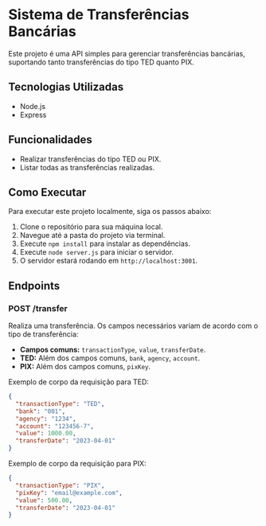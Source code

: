 # Sistema de Transferências Bancárias

Este projeto é uma API simples para gerenciar transferências bancárias, suportando tanto transferências do tipo TED quanto PIX.

## Tecnologias Utilizadas

- Node.js
- Express

## Funcionalidades

- Realizar transferências do tipo TED ou PIX.
- Listar todas as transferências realizadas.

## Como Executar

Para executar este projeto localmente, siga os passos abaixo:

1. Clone o repositório para sua máquina local.
2. Navegue até a pasta do projeto via terminal.
3. Execute `npm install` para instalar as dependências.
4. Execute `node server.js` para iniciar o servidor.
5. O servidor estará rodando em `http://localhost:3001`.

## Endpoints

### POST /transfer

Realiza uma transferência. Os campos necessários variam de acordo com o tipo de transferência:

- **Campos comuns:** `transactionType`, `value`, `transferDate`.
- **TED:** Além dos campos comuns, `bank`, `agency`, `account`.
- **PIX:** Além dos campos comuns, `pixKey`.

Exemplo de corpo da requisição para TED:

```json
{
  "transactionType": "TED",
  "bank": "001",
  "agency": "1234",
  "account": "123456-7",
  "value": 1000.00,
  "transferDate": "2023-04-01"
}
```

Exemplo de corpo da requisição para PIX:

```json
{
  "transactionType": "PIX",
  "pixKey": "email@example.com",
  "value": 500.00,
  "transferDate": "2023-04-01"
}
```